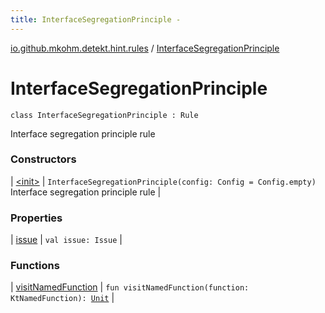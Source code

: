 ```yaml
---
title: InterfaceSegregationPrinciple - 
---
```


[io.github.mkohm.detekt.hint.rules](../index.html) / [InterfaceSegregationPrinciple](./index.html)

# InterfaceSegregationPrinciple

`class InterfaceSegregationPrinciple : Rule`

Interface segregation principle rule

### Constructors

| [&lt;init&gt;](-init-.html) | `InterfaceSegregationPrinciple(config: Config = Config.empty)`<br>Interface segregation principle rule |

### Properties

| [issue](issue.html) | `val issue: Issue` |

### Functions

| [visitNamedFunction](visit-named-function.html) | `fun visitNamedFunction(function: KtNamedFunction): `[`Unit`](https://kotlinlang.org/api/latest/jvm/stdlib/kotlin/-unit/index.html) |

